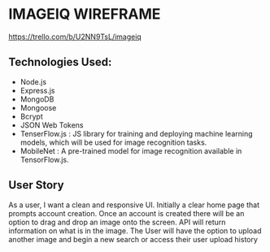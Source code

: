 # IMAGEIQ WIREFRAME

https://trello.com/b/U2NN9TsL/imageiq

## Technologies Used: 
* Node.js
* Express.js
* MongoDB
* Mongoose
* Bcrypt 
* JSON Web Tokens
* TenserFlow.js : JS library for training and deploying machine learning models, which will be used for image recognition tasks.
* MobileNet : A pre-trained model for image recognition available in TensorFlow.js.


## User Story 
As a user, I want a clean and responsive UI. Initially a clear home page that prompts account creation. Once an account is created there will be an option to drag and drop an image onto the screen. API will return information on what is in the image. The User will have the option to upload another image and begin a new search or access their user upload history

